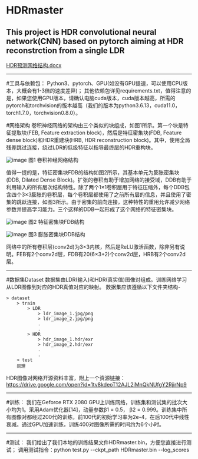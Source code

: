 # HDRmaster
This project is HDR convolutional neural network(CNN) based on pytorch aiming at HDR reconstrction from a single LDR
--------------------------------------------------------------------------------------------------------------------
[HDR预测网络结构.docx](https://github.com/guanlnny/HDRmaster/files/7024788/HDR.docx)

--------------------------------------------------------------------------------------------------------------------
#工具与依赖包：
Python3、pytorch、GPU(如没有GPU提速，可以使用CPU版本，大概会有1-3倍的速度差异)；
其他依赖包详见requirements.txt，值得注意的是，如果您使用GPU版本，请确认电脑cuda版本，cuda版本越高，所需的pytorch和torchvision的版本越高（我们的版本为python3.6.13，cuda11.0，torch1.7.0，torchvision0.8.0）。

#网络架构
卷积神经网络的架构由三个类似的块组成，如图1所示。第一个块是特征提取块(FEB, Feature extraction block)，然后是特征密集块(FDB, Feature dense block)和HDR重建块(HRB, HDR reconstruction block)。其中，使用全局残差跳过连接，绕过LDR的低级特征以指导最终层的HDR重构块。

![image](https://user-images.githubusercontent.com/74043204/130308982-94dcef28-43fa-4c94-8465-26d84b6e1e95.png)
图1 卷积神经网络结构

值得一提的是，特征密集块FDB的结构如图2所示，其基本单元为膨胀密集块(DDB, Dilated Dense Block)。扩张的卷积有助于增加网络的接受域，DDB有助于利用输入的所有层次结构特性。除了两个1×1卷积层用于特征压缩外，每个DDB包含四个3×3膨胀的卷积层，每个卷积层都使用了之前所有层的信息，并且使用了密集的跳跃连接，如图3所示。由于密集的前向连接，这种特性的重用允许减少网络参数并提高学习能力。三个这样的DDB一起形成了这个网络的特征密集块。

![image](https://user-images.githubusercontent.com/74043204/130308961-e100da37-4bf1-4182-8584-52cd2e7749a4.png)
图2 特征密集块FDB结构

![image](https://user-images.githubusercontent.com/74043204/130308957-738b74cd-0b66-4884-ab44-0f9a61858e5b.png)
图3 膨胀密集块DDB结构

网络中的所有卷积层(conv2d)为3×3内核，然后是ReLU激活函数，除非另有说明。FEB有2个conv2d层，FDB有20(6×3+2)个conv2d层，HRB有2个conv2d层。

--------------------------------------------------------------------------------------------------------------------
#数据集Dataset
数据集由LDR(输入)和HDR(真实值)图像对组成。训练网络学习从LDR图像到对应的HDR真值对应的映射。
数据集应该遵循以下文件夹结构-
```
> dataset
    > train
        > LDR
            > ldr_image_1.jpg/png
            > ldr_image_2.jpg/png
            .
            .
        > HDR
            > hdr_image_1.hdr/exr
            > hdr_image_2.hdr/exr
            .
            .
    > test
	同理
```
HDR图像对网络开源资料丰富，附上一个资源链接：https://drive.google.com/open?id=1tv8kdeoT12AJL2iMnQkNUfgY2RjirNp9

--------------------------------------------------------------------------------------------------------------------
#训练：
我们在Geforce RTX 2080 GPU上训练网络，训练集和测试集的批次大小均为1。采用Adam优化器[14]，动量参数β1 = 0.5， β2 = 0.999。训练集中所有图像对都经过200代的训练，前100代的初始学习率为2e-4，在后100代中线性衰减。通过GPU加速训练，训练400对图像所需的时间约为6个小时。

--------------------------------------------------------------------------------------------------------------------
#测试：
我们给出了我们本地的训练结果文件HDRmaster.bin，方便您直接进行测试；
调用测试指令：python test.py --ckpt_path HDRmaster.bin --log_scores
